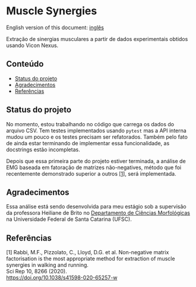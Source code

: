 # Muscle Synergies

English version of this document: [inglês](README.md)

Extração de sinergias musculares a partir de dados experimentais obtidos usando
Vicon Nexus.

## Conteúdo

- [Status do projeto](#status-do-projeto)
- [Agradecimentos](#agradecimentos)
- [Referências](#referências)

## Status do projeto

No momento, estou trabalhando no código que carrega os dados do arquivo CSV.
Tem testes implementados usando `pytest` mas a API interna mudou um pouco e os
testes precisam ser refatorados.  Também pelo fato de ainda estar terminando de
implementar essa funcionalidade, as docstrings estão incompletas.

Depois que essa primeira parte do projeto estiver terminada, a análise de EMG
baseada em fatoração de matrizes não-negatives, método que foi recentemente
demonstrado superior a outros [[1]](#1), será implementada.

## Agradecimentos

Essa análise está sendo desenvolvida para meu estágio sob a supervisão da
professora Heiliane de Brito no [Departamento de Ciências
Morfológicas](https://mor.ccb.ufsc.br/) na Universidade Federal de Santa
Catarina (UFSC).

## Referências
<a id="1">[1]</a> Rabbi, M.F., Pizzolato, C., Lloyd, D.G. et al. Non-negative matrix factorisation is the most appropriate method for extraction of muscle synergies in walking and running.  
Sci Rep 10, 8266 (2020).  
https://doi.org/10.1038/s41598-020-65257-w
